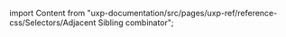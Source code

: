 
import Content from "uxp-documentation/src/pages/uxp-ref/reference-css/Selectors/Adjacent Sibling combinator";

<Content query="product=xd"/>
